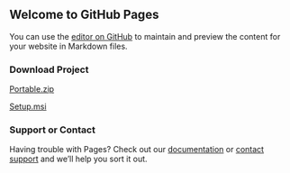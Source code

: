## Welcome to GitHub Pages

You can use the [editor on GitHub](https://github.com/ibrahimaglr/Image-to-Text-.NET-Framework/edit/gh-pages/index.md) to maintain and preview the content for your website in Markdown files.

### Download Project
[Portable.zip](https://ibrahimaglr.github.io/Image-to-Text-.NET-Framework/git-cloud-storage/Image-to-Text-Portable.zip)


[Setup.msi](https://ibrahimaglr.github.io/Image-to-Text-.NET-Framework/git-cloud-storage/ImagetoText_Setup.msi)

### Support or Contact

Having trouble with Pages? Check out our [documentation](https://docs.github.com/categories/github-pages-basics/) or [contact support](https://support.github.com/contact) and we’ll help you sort it out.
